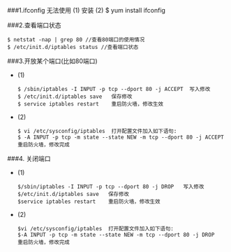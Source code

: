 ###1.ifconfig 无法使用
	(1) 安装
	(2) $ yum install ifconfig

###2.查看端口状态

	$ netstat -nap | grep 80 //查看80端口的使用情况
	$ /etc/init.d/iptables status //查看端口状态


###3.开放某个端口(比如80端口)

-	(1)


		$ /sbin/iptables -I INPUT -p tcp --dport 80 -j ACCEPT  写入修改
		$ /etc/init.d/iptables save   保存修改
		$ service iptables restart    重启防火墙，修改生效

-	(2)

		$ vi /etc/sysconfig/iptables  打开配置文件加入如下语句:
		$ -A INPUT -p tcp -m state --state NEW -m tcp --dport 80 -j ACCEPT   重启防火墙，修改完成

###4. 关闭端口
 
-	(1)

		$/sbin/iptables -I INPUT -p tcp --dport 80 -j DROP   写入修改
		$/etc/init.d/iptables save   保存修改
		$service iptables restart    重启防火墙，修改生效
 
-	(2)
		
		$vi /etc/sysconfig/iptables  打开配置文件加入如下语句:
		$-A INPUT -p tcp -m state --state NEW -m tcp --dport 80 -j DROP   重启防火墙，修改完成